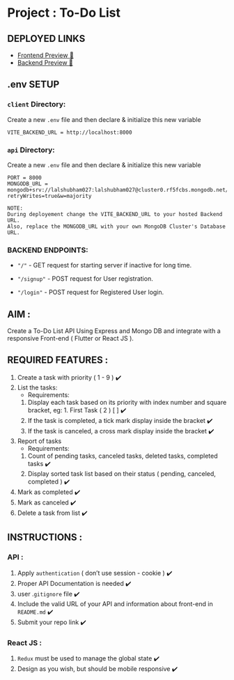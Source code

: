 # Project : To-Do List

## DEPLOYED LINKS
- [Frontend Preview 🚀](https://todo-tgh.netlify.app)
- [Backend Preview 🚀](https://todo-tgh.onrender.com)

## .env SETUP
### `client` Directory:
Create a new `.env` file and then declare & initialize this new variable
```
VITE_BACKEND_URL = http://localhost:8000
```



### `api` Directory:
Create a new `.env` file and then declare & initialize this new variable
```
PORT = 8000
MONGODB_URL = mongodb+srv://lalshubham027:lalshubham027@cluster0.rf5fcbs.mongodb.net/?retryWrites=true&w=majority
```

```
NOTE:
During deployement change the VITE_BACKEND_URL to your hosted Backend URL.
Also, replace the MONGODB_URL with your own MongoDB Cluster's Database URL.
```

### BACKEND ENDPOINTS:

* `"/"` - GET request for starting server if inactive for long time.

* `"/signup"` - POST request for User registration.

* `"/login"` - POST request for Registered User login.

## AIM :
Create a To-Do List API Using Express and Mongo DB and integrate with a responsive Front-end ( Flutter or React JS ).

## REQUIRED FEATURES :
1. Create a task with priority ( 1 - 9 ) ✔️
2. List the tasks:
    - Requirements:
    1. Display each task based on its priority with index number and square bracket, eg: 1. First Task ( 2 ) [ ] ✔️
    2. If the task is completed, a tick mark display inside the bracket ✔️
    3. If the task is canceled, a cross mark display inside the bracket ✔️
3. Report of tasks
    - Requirements:
    1. Count of pending tasks, canceled tasks, deleted tasks, completed tasks ✔️
    2. Display sorted task list based on their status ( pending, canceled, completed ) ✔️
4. Mark as completed ✔️
5. Mark as canceled ✔️
6. Delete a task from list ✔️

## INSTRUCTIONS :
### API :
1. Apply `authentication` ( don’t use session - cookie ) ✔️
2. Proper API Documentation is needed ✔️
3. user .`gitignore`  file ✔️
4. Include the valid URL of your API and information about front-end in `README.md` ✔️
5. Submit your repo link ✔️

### React JS :
1. `Redux` must be used to manage the global state ✔️
2. Design as you wish, but should be mobile responsive ✔️
